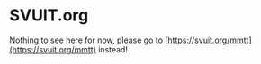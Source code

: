 # SVUIT.org

Nothing to see here for now, please go to [https://svuit.org/mmtt](https://svuit.org/mmtt) instead!